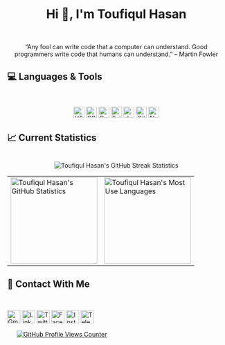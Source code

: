 <h1 align="center">Hi 👋, I'm Toufiqul Hasan</h1>

<br>

<P align="center">“Any fool can write code that a computer can understand. Good programmers write code that humans can understand.” – Martin Fowler</p>

## :computer: Languages & Tools

<br>

<p align="center">
<img height="25" src="https://img.shields.io/badge/HTML5-E34F26?style=for-the-badge&logo=html5&logoColor=white" alt="HTML5"> <img height="25" src="https://img.shields.io/badge/CSS3-1572B6?style=for-the-badge&logo=css3&logoColor=white" alt="CSS3"> <img height="25" src="https://img.shields.io/badge/Bootstrap-563D7C?style=for-the-badge&logo=bootstrap&logoColor=white" alt="Bootstrap"> <img height="25" src="https://img.shields.io/badge/Tailwind_CSS-38B2AC?style=for-the-badge&logo=tailwind-css&logoColor=white" alt="Tailwind CSS"> <img height="25" src="https://img.shields.io/badge/JavaScript-F7DF1E?style=for-the-badge&logo=javascript&logoColor=black" alt="Javascript"> <img height="25" src="https://img.shields.io/badge/GitHub-100000?style=for-the-badge&logo=github&logoColor=white" alt="GitHub"> <img height="25" src="https://img.shields.io/badge/Netlify-00C7B7?style=for-the-badge&logo=netlify&logoColor=white" alt="Netlify">
</p>
<!-- Icons: https://dev.to/envoy_/150-badges-for-github-pnk -->

## :chart_with_upwards_trend: Current Statistics

<br>

<div style="width: 100%;" align="center">
  <img  src="https://github-readme-streak-stats.herokuapp.com?user=toufiqul-hasan&date_format=j%20M%5B%20Y%5D" alt="Toufiqul Hasan's GitHub Streak Statistics">
</div>
<table width="100%">
  <tr>
    <td>
      <img height="200em" src="https://github-readme-stats.vercel.app/api?username=toufiqul-hasan&show_icons=true&hide_border=true&count_private=true" alt="Toufiqul Hasan's GitHub Statistics">
    </td>
    <td>
      <img height="200em" src="https://github-readme-stats.vercel.app/api/top-langs/?username=toufiqul-hasan&show_icons=true&hide_border=true&layout=compact&langs_count=8" alt="Toufiqul Hasan's Most Use Languages">
    </td>
  </tr>
<table>

## :iphone: Contact With Me

<br>

<a href="mailto: toufiqul.shihab@gmail.com"><img height="30" src="https://img.shields.io/badge/Gmail-D14836?style=for-the-badge&logo=gmail&logoColor=white" alt="Gmail"></a> <a href="https://www.linkedin.com/in/toufiqul-hasan/"><img height="30" src="https://img.shields.io/badge/LinkedIn-0077B5?style=for-the-badge&logo=linkedin&logoColor=white" alt="LinkedIn"></a> <a href="https://twitter.com/toufiqul_hasan/"><img height="30" src="https://img.shields.io/badge/Twitter-1DA1F2?style=for-the-badge&logo=twitter&logoColor=white" alt="Twitter"></a> <a href="https://www.facebook.com/t.h.shihab/"><img height="30" src="https://img.shields.io/badge/Facebook-1877F2?style=for-the-badge&logo=facebook&logoColor=white" alt="Facebook"></a> <a href="https://www.instagram.com/_bahihs_/"><img height="30" src="https://img.shields.io/badge/Instagram-E4405F?style=for-the-badge&logo=instagram&logoColor=white" alt="Instagram"></a> <a href="https://t.me/toufiqul_hasan/"><img height="30" src="https://img.shields.io/badge/Telegram-2CA5E0?style=for-the-badge&logo=telegram&logoColor=white" alt="Telegram"></a>

<div style="width: 50%;" align="center" >
  <a href="https://github.com/antonkomarev/github-profile-views-counter"> <img src="https://komarev.com/ghpvc/?username=toufiqul-hasan" alt="GitHub Profile Views Counter"> </a>
</div>